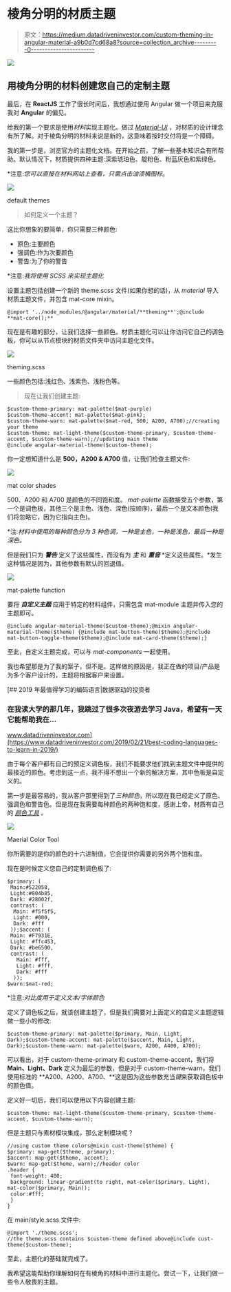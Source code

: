 # 棱角分明的材质主题

> 原文：<https://medium.datadriveninvestor.com/custom-theming-in-angular-material-a9b0d7cd68a8?source=collection_archive---------0----------------------->

![](img/cd859a52325343d70905deecd9989375.png)

## 用棱角分明的材料创建您自己的定制主题

最后，在 **ReactJS** 工作了很长时间后，我想通过使用 Angular 做一个项目来克服我对 **Angular** 的偏见。

给我的第一个要求是使用*材料*实现主题化。做过 [*Material-UI*](https://material-ui.com) ，对材质的设计理念有所了解。对于棱角分明的材料来说是新的，这意味着按时交付将是一个障碍。

我的第一步是，浏览官方的主题化文档。在开始之前，了解一些基本知识会有所帮助。默认情况下，材质提供四种主题:深紫琥珀色、靛粉色、粉蓝灰色和紫绿色。

*注意:*您可以直接在材料网站上查看，只需点击油漆桶图标*。

![](img/d5fa4d9d28f67b1dbbeecdbd0e1f9c31.png)

default themes

> 如何定义一个主题？

这比你想象的要简单，你只需要三种颜色:

*   原色:主要颜色
*   强调色:作为次要颜色
*   警告:为了你的警告

*注意:*我将使用 SCSS 来实现主题化*

设置主题包括创建一个新的 theme.scss 文件(如果你想的话)，从 *material* 导入材质主题文件，并包含 mat-core mixin。

```
@import '../node_modules/@angular/material/**theming**';@include **mat-core();**
```

现在是有趣的部分，让我们选择一些颜色。材质主题化可以让你访问它自己的调色板，你可以从节点模块的材质文件夹中访问主题化文件。

![](img/7259b7b25545b9d679e43b5778c4a67b.png)

theming.scss

一些颜色包括:浅红色、浅紫色、浅粉色等。

> 现在让我们创建主题:

```
$custom-theme-primary: mat-palette($mat-purple)
$custom-theme-accent: mat-palette($mat-pink);
$custom-theme-warn: mat-palette($mat-red, 500, A200, A700);//creating your theme
$custom-theme: mat-light-theme($custom-theme-primary, $custom-theme-accent, $custom-theme-warn);//updating main theme 
@include angular-material-theme($custom-theme);
```

你一定想知道什么是 **500，A200 & A700** 值，让我们检查主题文件:

![](img/492226e219f586dd431c1630a2206bfd.png)

mat color shades

500、A200 和 A700 是颜色的不同饱和度。 *mat-palette* 函数接受五个参数，第一个是调色板，其他三个是主色、浅色、深色(按顺序)，最后一个是文本颜色(我们将忽略它，因为它指向主色)。

*注:*材料中使用的每种颜色分为 3 种色调，一种是主色，一种是浅色，最后一种是深色。*

但是我们只为 ***警告*** 定义了这些属性，而没有为 ***主*** 和 ***重音*** *定义这些属性。*发生这种情况是因为，其他参数有默认的回退值。

![](img/188904f4dd7b427d044427329c829d9c.png)

mat-palette function

要将 ***自定义主题*** 应用于特定的材料组件，只需包含 mat-module 主题并传入您的主题即可。

```
@include angular-material-theme($custom-theme);@mixin angular-material-theme($theme) {@include mat-button-theme($theme);@include mat-button-toggle-theme($theme);@include mat-card-theme($theme);}
```

至此，自定义主题完成，可以与 *mat-components* 一起使用。

我也希望那是为了我的案子，但不是。这样做的原因是，我正在做的项目/产品是为多个客户设计的，主题将根据客户来设置。

[](https://www.datadriveninvestor.com/2019/02/21/best-coding-languages-to-learn-in-2019/) [## 2019 年最值得学习的编码语言|数据驱动的投资者

### 在我读大学的那几年，我跳过了很多次夜游去学习 Java，希望有一天它能帮助我在…

www.datadriveninvestor.com](https://www.datadriveninvestor.com/2019/02/21/best-coding-languages-to-learn-in-2019/) 

由于每个客户都有自己的预定义调色板，我们不能要求他们找到主题文件中提供的最接近的颜色。考虑到这一点，我不得不想出一个新的解决方案，其中色板是自定义的。

第一步是最容易的，我从客户那里得到了*三种颜色*，所以现在我已经定义了原色、强调色和警告色。但是现在我需要每种颜色的两种饱和度，感谢上帝，材质有自己的 [*颜色工具*](https://material.io/resources/color/#!/?view.left=0&view.right=0&primary.color=673AB7&primary.text.color=F57C00&secondary.color=FF9100) *。*

![](img/ef18936351eb2d051617af7ebe8dd600.png)

Maerial Color Tool

你所需要的是你的颜色的十六进制值，它会提供你需要的另外两个饱和度。

现在是时候定义您自己的定制调色板了:

```
$primary: (
 Main:#522058,
 Light:#804b85,
 Dark: #28002f,
 contrast: (
  Main: #f5f5f5,
  Light: #000,
  Dark: #fff
 ));$accent: (
 Main: #F7931E,
 Light: #ffc453,
 Dark: #be6500,
 contrast: (
   Main: #fff,
   Light: #fff,
   Dark: #fff
  ));
$warn:$mat-red;
```

*注意:*对比度用于定义文本/字体颜色*

定义了调色板之后，就该创建主题了，但是我们需要对上面定义的自定义主题逻辑做一些小的修改:

```
$custom-theme-primary: mat-palette($primary, Main, Light, Dark);$custom-theme-accent: mat-palette($accent, Main, Light, Dark);$custom-theme-warn: mat-palette($warn, A200, A400, A700);
```

可以看出，对于 custom-theme-primary 和 custom-theme-accent，我们将 **Main、Light、Dark** 定义为最后的参数，但是对于 custom-theme-warn，我们使用标准的 **A200、A200、A700、**这是因为这些参数充当*键*来获取调色板中的颜色值。

定义好一切后，我们可以使用以下内容创建主题:

```
$custom-theme: mat-light-theme($custom-theme-primary, $custom-theme-accent, $custom-theme-warn);
```

但是主题只与素材模块集成，那么定制模块呢？

```
//using custom theme colors@mixin cust-theme($theme) {
$primary: map-get($theme, primary);
$accent: map-get($theme, accent);
$warn: map-get($theme, warn);//header color
.header {
 font-weight: 400;
 background: linear-gradient(to right, mat-color($primary, Light),   mat-color($primary, Main));
 color:#fff;
 }
}
```

在 main/style.scss 文件中:

```
@import './theme.scss'; 
//the theme.scss contains $custom-theme defined above@include cust-theme($custom-theme);
```

至此，主题化的基础就完成了。

我希望这能帮助你理解如何在有棱角的材料中进行主题化。尝试一下，让我们做一些令人敬畏的主题。